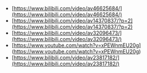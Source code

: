  * [https://www.bilibili.com/video/av46625684/](https://www.bilibili.com/video/av46625684/)
 * [https://www.bilibili.com/video/av14370837/?p=2](https://www.bilibili.com/video/av14370837/?p=2)
 * [https://www.bilibili.com/video/av32096473/](https://www.bilibili.com/video/av32096473/)
 * [https://www.youtube.com/watch?v=xPEWnmEU20g] (https://www.youtube.com/watch?v=xPEWnmEU20g)
 * [https://www.bilibili.com/video/av23817182/](https://www.bilibili.com/video/av23817182/)
 
